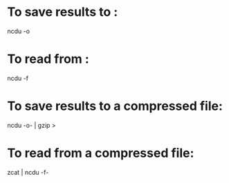 # To save results to <file>:

ncdu -o <file>

# To read from <file>:

ncdu -f <file>

# To save results to a compressed file:

ncdu -o- | gzip > <file>

# To read from a compressed file:

zcat <file> | ncdu -f-
